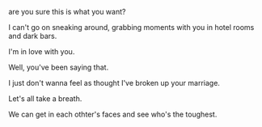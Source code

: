 are you sure this is what you want?

I can't go on sneaking around, grabbing moments with you in hotel rooms and dark bars.

I'm in love with you.

Well, you've been saying that.

I just don't wanna feel as thought I've broken up your marriage.

Let's all take a breath.

We can get in each othter's faces and see who's the toughest.


